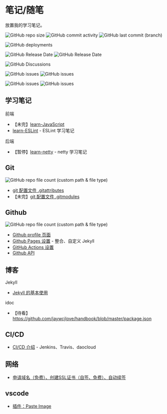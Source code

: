 # 笔记/随笔 

放置我的学习笔记。

![GitHub repo size](https://img.shields.io/github/repo-size/LawssssCat/learn-index)
![GitHub commit activity](https://img.shields.io/github/commit-activity/m/LawssssCat/learn-index)
![GitHub last commit (branch)](https://img.shields.io/github/last-commit/LawssssCat/learn-index)

![GitHub deployments](https://img.shields.io/github/deployments/LawssssCat/learn-index/github-pages?label=github%20pages%20state)

![GitHub Release Date](https://img.shields.io/github/downloads/LawssssCat/learn-index/total)
![GitHub Release Date](https://img.shields.io/github/release-date/LawssssCat/learn-index)


![GitHub Discussions](https://img.shields.io/github/discussions/Lawsssscat/learn-index)

![GitHub issues](https://img.shields.io/github/issues-closed/LawssssCat/learn-index)
![GitHub issues](https://img.shields.io/github/issues/LawssssCat/learn-index)

![GitHub issues](https://img.shields.io/github/issues-pr-closed/LawssssCat/learn-index)
![GitHub issues](https://img.shields.io/github/issues-pr/LawssssCat/learn-index)

## 学习笔记

前端

- 【未完】[learn-JavaScript](./docs/JavaScript/javascript_simple.md)
- [learn-ESLint](./docs/ESLint/ESLint%20%E5%AD%A6%E4%B9%A0%E7%AC%94%E8%AE%B0.md) - ESLint 学习笔记

后端

- 【暂停】[learn-netty](https://github.com/LawssssCat/learn-netty) - netty 学习笔记

## Git

<!--
![](https://img.shields.io/badge/dynamic/json?style=social&logo=Markdown&label=files&query=%24.length&url=https%3A%2F%2Fapi.github.com%2Frepos%2FLawssssCat%2Flearn-index%2Fcontents%2Fdocs%2FGit)
-->
![GitHub repo file count (custom path & file type)](https://shields-staging.herokuapp.com/github/directory-file-count/LawssssCat/learn-index/docs/Git?label=article&logo=Markdown&style=social&type=file)

- [git 配置文件 .gitattributes](./docs/Git/git_gitattributes.md)
- 【未完】[git 配置文件 .gitmodules](./docs/Git/git_gitmodules.md)

## Github

<!--
![](https://img.shields.io/badge/dynamic/json?style=social&logo=Markdown&label=files&query=%24.length&url=https%3A%2F%2Fapi.github.com%2Frepos%2FLawssssCat%2Flearn-index%2Fcontents%2Fdocs%2FGithub)
-->
![GitHub repo file count (custom path & file type)](https://shields-staging.herokuapp.com/github/directory-file-count/LawssssCat/learn-index/docs/Github?label=article&logo=Markdown&style=social&type=file)

- [Github profile 页面](./docs/Github/github_profile.md)
- [Github Pages 设置](./docs/Github/github_pages.md) - 整合、自定义 Jekyll 
- [GitHub Actions 设置](./docs/Github/github_actions.md)
- [Github API](./docs/Github/github_api.md)

## 博客

Jekyll 

 - [Jekyll 的基本使用](./docs/Jekyll/Jekyll_simple_use.md)

idoc

- 【待看】<https://github.com/jaywcjlove/handbook/blob/master/package.json>

## CI/CD

- [CI/CD 介绍](./docs/CICD/cicd_simple_introduction.md) - Jenkins、Travis、daocloud

## 网络

- [申请域名（免费）、创建SSL证书（自签、免费）、自动续签](./docs/Network/ssl_config.md)

## vscode

- [插件：Paste Image](./docs/vscode/plugs_paste_image.md)